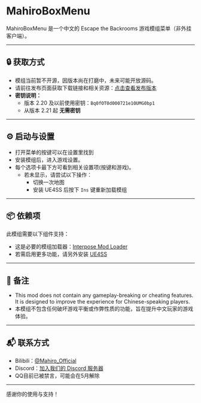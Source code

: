 # MahiroBoxMenu

MahiroBoxMenu 是一个中文的 Escape the Backrooms 游戏模组菜单（非外挂客户端）。

---

## 🔒 获取方式

- 模组当前暂不开源，因版本尚在打磨中，未来可能开放源码。
- 请前往发布页面获取下载链接和相关资源：[点击查看发布版本](https://github.com/CBEXRP/MahiroBoxMenu/releases)
- **密钥说明：**
  - 版本 2.20 及以前使用密钥：`Bq0fOT0d000721e10UMG0bp1`
  - 从版本 2.21 起 **无需密钥**

---

## ⚙️ 启动与设置

- 打开菜单的按键可以在设置里找到
- 安装模组后，进入游戏设置。
- 每个选项卡最下方可看到相关设置项(按键和游戏)。
  - 若未显示，请尝试以下操作：
    - 切换一次地图
    - 安装 UE4SS 后按下 `Ins` 键重新加载模组

---

## 📦 依赖项

此模组需要以下组件支持：

- 这是必要的模组加载器：[Interpose Mod Loader](https://www.nexusmods.com/escapethebackrooms/mods/7)
- 若需启用更多功能，请另外安装 [UE4SS](https://docs.ue4ss.com/)

---

## 📌 备注

- This mod does not contain any gameplay-breaking or cheating features. It is designed to improve the experience for Chinese-speaking players.  
- 本模组不包含任何破坏游戏平衡或作弊性质的功能，旨在提升中文玩家的游戏体验。

---

## 📬 联系方式

- Bilibili：[@Mahiro_Official](https://space.bilibili.com/1091949728)
- Discord：[加入我们的 Discord 服务器](https://discord.gg/jH2kkX28)
- QQ目前已被禁言，可能会在5月解除

---

感谢你的使用与支持！

